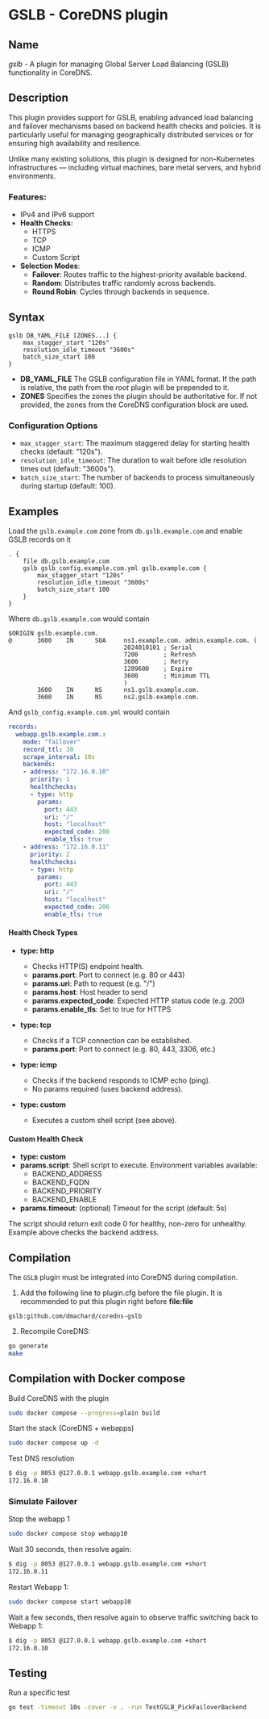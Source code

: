 # GSLB - CoreDNS plugin

## Name

*gslb* - A plugin for managing Global Server Load Balancing (GSLB) functionality in CoreDNS. 

## Description

This plugin provides support for GSLB, enabling advanced load balancing and failover mechanisms based on backend health checks and policies. 
It is particularly useful for managing geographically distributed services or for ensuring high availability and resilience.

Unlike many existing solutions, this plugin is designed for non-Kubernetes infrastructures — including virtual machines, bare metal servers, and hybrid environments.

### Features:
- IPv4 and IPv6 support
- **Health Checks**:
  - HTTPS
  - TCP
  - ICMP
  - Custom Script
- **Selection Modes**:
  - **Failover**: Routes traffic to the highest-priority available backend.
  - **Random**: Distributes traffic randomly across backends.
  - **Round Robin**: Cycles through backends in sequence.


## Syntax

~~~
gslb DB_YAML_FILE [ZONES...] {
    max_stagger_start "120s"
    resolution_idle_timeout "3600s"
    batch_size_start 100
}
~~~

* **DB_YAML_FILE** The GSLB configuration file in YAML format. If the path is relative, the path from the *root*
  plugin will be prepended to it.
* **ZONES** Specifies the zones the plugin should be authoritative for. If not provided, the zones from the CoreDNS configuration block are used.

### Configuration Options

* `max_stagger_start`: The maximum staggered delay for starting health checks (default: "120s").
* `resolution_idle_timeout`: The duration to wait before idle resolution times out (default: "3600s").
* `batch_size_start`: The number of backends to process simultaneously during startup (default: 100).

## Examples

Load the `gslb.example.com` zone from `db.gslb.example.com` and enable GSLB records on it

~~~ corefile
. {
    file db.gslb.example.com
    gslb gslb_config.example.com.yml gslb.example.com {
        max_stagger_start "120s"
        resolution_idle_timeout "3600s"
        batch_size_start 100
    }
}
~~~

Where `db.gslb.example.com` would contain 

~~~ text
$ORIGIN gslb.example.com.
@       3600    IN      SOA     ns1.example.com. admin.example.com. (
                                2024010101 ; Serial
                                7200       ; Refresh
                                3600       ; Retry
                                1209600    ; Expire
                                3600       ; Minimum TTL
                                )
        3600    IN      NS      ns1.gslb.example.com.
        3600    IN      NS      ns2.gslb.example.com.
~~~

And `gslb_config.example.com.yml` would contain 

~~~ yaml
records:
  webapp.gslb.example.com.:
    mode: "failover"
    record_ttl: 30
    scrape_interval: 10s
    backends:
    - address: "172.16.0.10"
      priority: 1
      healthchecks:
      - type: http
        params:
          port: 443
          uri: "/"
          host: "localhost"
          expected_code: 200
          enable_tls: true
    - address: "172.16.0.11"
      priority: 2
      healthchecks:
      - type: http
        params:
          port: 443
          uri: "/"
          host: "localhost"
          expected_code: 200
          enable_tls: true
~~~

#### Health Check Types

- **type: http**
  - Checks HTTP(S) endpoint health.
  - **params.port**: Port to connect (e.g. 80 or 443)
  - **params.uri**: Path to request (e.g. "/")
  - **params.host**: Host header to send
  - **params.expected_code**: Expected HTTP status code (e.g. 200)
  - **params.enable_tls**: Set to true for HTTPS

- **type: tcp**
  - Checks if a TCP connection can be established.
  - **params.port**: Port to connect (e.g. 80, 443, 3306, etc.)

- **type: icmp**
  - Checks if the backend responds to ICMP echo (ping).
  - No params required (uses backend address).

- **type: custom**
  - Executes a custom shell script (see above).

#### Custom Health Check

- **type: custom**
- **params.script**: Shell script to execute. Environment variables available:
  - BACKEND_ADDRESS
  - BACKEND_FQDN
  - BACKEND_PRIORITY
  - BACKEND_ENABLE
- **params.timeout**: (optional) Timeout for the script (default: 5s)

The script should return exit code 0 for healthy, non-zero for unhealthy. Example above checks the backend address.

## Compilation

The `GSLB` plugin must be integrated into CoreDNS during compilation.

1. Add the following line to plugin.cfg before the file plugin. It is recommended to put this plugin right before **file:file**

~~~ text
gslb:github.com/dmachard/coredns-gslb
~~~

2. Recompile CoreDNS:

~~~ bash
go generate
make
~~~

## Compilation with Docker compose

Build CoreDNS with the plugin

~~~ bash
sudo docker compose --progress=plain build
~~~

Start the stack (CoreDNS + webapps)

~~~ bash
sudo docker compose up -d 
~~~

Test DNS resolution

~~~ bash
$ dig -p 8053 @127.0.0.1 webapp.gslb.example.com +short
172.16.0.10
~~~

### Simulate Failover

Stop the webapp 1

~~~ bash
sudo docker compose stop webapp10
~~~

Wait 30 seconds, then resolve again:

~~~ bash
$ dig -p 8053 @127.0.0.1 webapp.gslb.example.com +short
172.16.0.11
~~~

Restart Webapp 1:

~~~ bash
sudo docker compose start webapp10
~~~

Wait a few seconds, then resolve again to observe traffic switching back to Webapp 1:

~~~ bash
$ dig -p 8053 @127.0.0.1 webapp.gslb.example.com +short
172.16.0.10
~~~

## Testing

Run a specific test

~~~ bash
go test -timeout 10s -cover -v . -run TestGSLB_PickFailoverBackend
~~~
